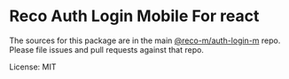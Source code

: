 # Reco Auth Login Mobile For react

The sources for this package are in the main [@reco-m/auth-login-m](http://src.devops.bitech.cn/framework/reco10.mobile.git) repo. Please file issues and pull requests against that repo.

License: MIT
